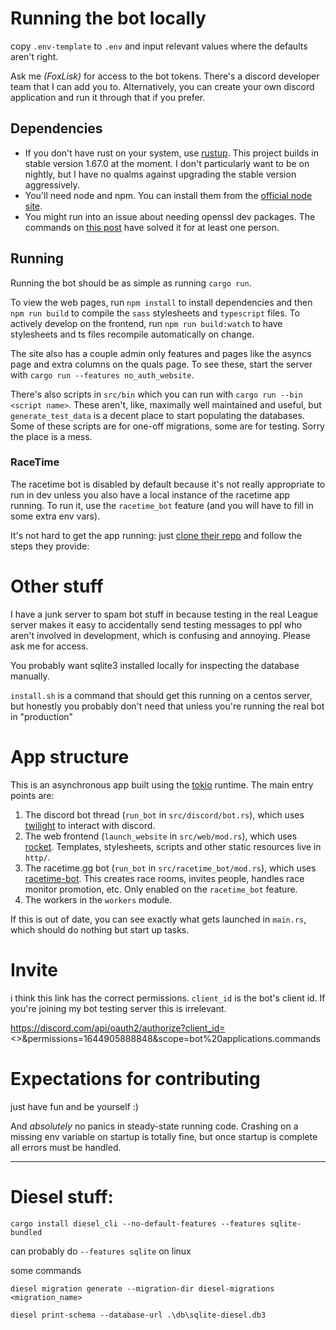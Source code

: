 # Running the bot locally

copy `.env-template` to `.env` and input relevant values where the defaults aren't right.

Ask me _(FoxLisk)_ for access to the bot tokens. There's a discord developer team that I can add you to. 
Alternatively, you can create your own discord application and run it through that if you prefer.

## Dependencies

* If you don't have rust on your system, use [rustup](https://rustup.rs/). This project builds in stable version 1.67.0 at the moment. I don't particularly want to be on nightly, but I have no qualms against upgrading the stable version aggressively.
* You'll need node and npm. You can install them from the [official node site](https://nodejs.org/en/download).
* You might run into an issue about needing openssl dev packages. The commands on [this post](https://ma.ttias.be/could-not-find-directory-of-openssl-installation/) have solved it for at least one person. 

## Running
Running the bot should be as simple as running `cargo run`.

To view the web pages, run `npm install` to install dependencies and then `npm run build`
to compile the `sass` stylesheets and `typescript` files.
To actively develop on the frontend, run `npm run build:watch` to have stylesheets and ts files
recompile automatically on change.

The site also has a couple admin only features and pages like the asyncs page and extra columns on the quals page.
To see these, start the server with `cargo run --features no_auth_website`.

There's also scripts in `src/bin` which you can run with `cargo run --bin <script name>`. 
These aren't, like, maximally well maintained and useful, but `generate_test_data` is a decent place to start 
populating the databases. Some of these scripts are for one-off migrations, some are for testing. 
Sorry the place is a mess.

### RaceTime

The racetime bot is disabled by default because it's not really appropriate to run in dev unless you also have a
local instance of the racetime app running. To run it, use the `racetime_bot` feature (and you will have to fill in
some extra env vars).

It's not hard to get the app running: just [clone their repo](https://github.com/racetimeGG/racetime-app) and follow the steps they provide:

# Other stuff

I have a junk server to spam bot stuff in because testing in the real League server makes it easy to accidentally
send testing messages to ppl who aren't involved in development, which is confusing and annoying.
Please ask me for access.

You probably want sqlite3 installed locally for inspecting the database manually.

`install.sh` is a command that should get this running on a centos server, but honestly you probably don't need that unless you're running the real bot in "production"

# App structure

This is an asynchronous app built using the [tokio](https://docs.rs/tokio/latest/tokio/) runtime. The main entry points are:
  1. The discord bot thread (`run_bot` in `src/discord/bot.rs`), which uses [twilight](https://twilight.rs/) to interact with discord.
  2. The web frontend (`launch_website` in `src/web/mod.rs`), which uses [rocket](https://rocket.rs/). 
     Templates, stylesheets, scripts and other static resources live in `http/`.
  3. The racetime.gg bot (`run_bot` in `src/racetime_bot/mod.rs`), which uses [racetime-bot](https://github.com/racetimeGG/racetime-bot).
     This creates race rooms, invites people, handles race monitor promotion, etc. Only enabled on the `racetime_bot` feature.
  3. The workers in the `workers` module.

If this is out of date, you can see exactly what gets launched in `main.rs`, which should do nothing but start up tasks.

# Invite

i think this link has the correct permissions. `client_id` is the bot's client id. 
If you're joining my bot testing server this is irrelevant.

https://discord.com/api/oauth2/authorize?client_id=<>&permissions=1644905888848&scope=bot%20applications.commands

# Expectations for contributing

just have fun and be yourself :)

And _absolutely_ no panics in steady-state running code. Crashing on a missing env variable on startup is totally fine, 
but once startup is complete all errors must be handled.

------------

# Diesel stuff:

`cargo install diesel_cli --no-default-features --features sqlite-bundled`

can probably do `--features sqlite` on linux

some commands
```
diesel migration generate --migration-dir diesel-migrations <migration_name>

diesel print-schema --database-url .\db\sqlite-diesel.db3
```